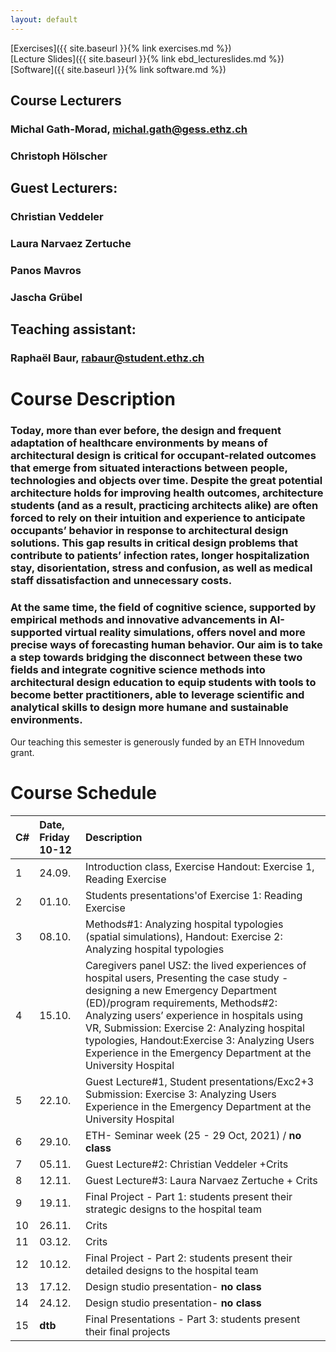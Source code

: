 ```yaml
---
layout: default
---
```


[Exercises]({{ site.baseurl }}{% link exercises.md %})\
[Lecture Slides]({{ site.baseurl }}{% link ebd_lectureslides.md %})\
[Software]({{ site.baseurl }}{% link software.md %})


## Course Lecturers
### Michal Gath-Morad, michal.gath@gess.ethz.ch
### Christoph Hölscher 
## Guest Lecturers:
### Christian Veddeler
### Laura Narvaez Zertuche
### Panos Mavros
### Jascha Grübel
## Teaching assistant: 
### Raphaël Baur, rabaur@student.ethz.ch


# Course Description 

### Today, more than ever before, the design and frequent adaptation of healthcare environments by means of architectural design is critical for occupant-related outcomes that emerge from situated interactions between people, technologies and objects over time. Despite the great potential architecture holds for improving health outcomes, architecture students (and as a result, practicing architects alike) are often forced to rely on their intuition and experience to anticipate occupants’ behavior in response to architectural design solutions. This gap results in critical design problems that contribute to patients’ infection rates, longer hospitalization stay, disorientation, stress and confusion, as well as medical staff dissatisfaction and unnecessary costs.
### At the same time, the field of cognitive science, supported by empirical methods and innovative advancements in AI-supported virtual reality simulations, offers novel and more precise ways of forecasting human behavior. Our aim is to take a step towards bridging the disconnect between these two fields and integrate cognitive science methods into architectural design education to equip students with tools to become better practitioners, able to leverage scientific and analytical skills to design more humane and sustainable environments.

Our teaching this semester is generously funded by an ETH Innovedum grant.

# Course Schedule 
| C# | Date,  Friday 10-12 | Description |                                                                                                                         
|:---|:--------------------|:------------|
| 1  | 24.09.              | Introduction class,  Exercise Handout: Exercise 1, Reading Exercise |                                                                 
| 2  | 01.10.              | Students presentations'of Exercise 1: Reading Exercise |
| 3  | 08.10.              | Methods#1: Analyzing hospital typologies (spatial simulations), Handout: Exercise 2: Analyzing hospital typologies |
| 4  | 15.10.              | Caregivers panel USZ: the lived experiences of hospital users, Presenting the case study - designing a new Emergency Department (ED)/program requirements, Methods#2: Analyzing users’ experience in hospitals using VR, Submission: Exercise 2: Analyzing hospital typologies, Handout:Exercise 3: Analyzing Users Experience in the Emergency Department at the University Hospital |
| 5  | 22.10.              | Guest Lecture#1, Student presentations/Exc2+3 Submission: Exercise 3: Analyzing Users Experience in the Emergency Department at the University Hospital |                                                                                                                                             
| 6  | 29.10.              | ETH- Seminar week (25 - 29 Oct, 2021) / **no class** |                                                                             
| 7  | 05.11.              | Guest Lecture#2: Christian Veddeler +Crits |                                                                                        
| 8  | 12.11.              | Guest Lecture#3: Laura Narvaez Zertuche + Crits |                                                                                   
| 9  | 19.11.              | Final Project - Part 1:  students present their strategic designs to the hospital team |                                         
| 10 | 26.11.              | Crits |                                                                                                                              
| 11 | 03.12.              | Crits |                                                                                                                             
| 12 | 10.12.              | Final Project - Part 2:  students present their detailed designs to the hospital team |                                          
| 13 | 17.12.              | Design studio presentation- **no class** |                                                                                        
| 14 | 24.12.              | Design studio presentation- **no class** |                                                                                        
| 15 | **dtb**             | Final Presentations - Part 3:  students present their final projects |                                                         

